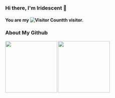 ### Hi there, I'm Iridescent 👋 

#### You are my ![Visitor Count](https://profile-counter.glitch.me/Iridescent-cdu/count.svg)th visitor.

### About My Github

<img height='165' src="https://github-readme-stats-sigma-five.vercel.app/api?username=Iridescent-cdu&show_icons=true&theme=dark" align="left" />
<img height='165' src="https://github-readme-stats-sigma-five.vercel.app/api/top-langs/?username=Iridescent-cdu&langs_count=6&layout=compact&theme=dark" align="left" />

<!-- <img src="https://github-readme-stats.vercel.app/api/top-langs/?username=Iridescent-cdu&langs_count=6&theme=dark" align="left" /> -->

<!--
**Iridescent-cdu/Iridescent-cdu** is a ✨ _special_ ✨ repository because its `README.md` (this file) appears on your GitHub profile.

Here are some ideas to get you started:

- 🔭 I’m currently working on ...
- 🌱 I’m currently learning ...
- 👯 I’m looking to collaborate on ...
- 🤔 I’m looking for help with ...
- 💬 Ask me about ...
- 📫 How to reach me: ...
- 😄 Pronouns: ...
- ⚡ Fun fact: ...
-->
